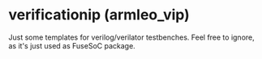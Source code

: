# verificationip (armleo_vip)
Just some templates for verilog/verilator testbenches. Feel free to ignore, as it's just used as FuseSoC package.
